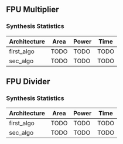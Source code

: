 ## FPU Multiplier

### Synthesis Statistics

| Architecture | Area | Power | Time |
|--------------|------|-------|------|
| first_algo   | TODO | TODO  | TODO |
| sec_algo     | TODO | TODO  | TODO |

## FPU Divider

### Synthesis Statistics

| Architecture | Area | Power | Time |
|--------------|------|-------|------|
| first_algo   | TODO | TODO  | TODO |
| sec_algo     | TODO | TODO  | TODO |
 